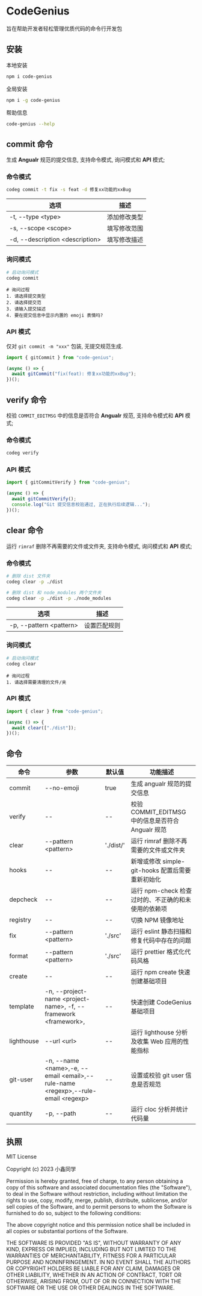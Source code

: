 # CodeGenius

旨在帮助开发者轻松管理优质代码的命令行开发包

## 安装

本地安装

```bash
npm i code-genius
```

全局安装

```bash
npm i -g code-genius
```

帮助信息

```bash
code-genius --help
```

## commit 命令

生成 **Angualr** 规范的提交信息, 支持命令模式, 询问模式和 **API** 模式;

### 命令模式

```bash
codeg commit -t fix -s feat -d 修复xx功能的xxBug
```

| 选项                              | 描述         |
| --------------------------------- | ------------ |
| -t, --type \<type\>               | 添加修改类型 |
| -s, --scope \<scope\>             | 填写修改范围 |
| -d, --description \<description\> | 填写修改描述 |

### 询问模式

```bash
# 启动询问模式
codeg commit
```

```
# 询问过程
1. 请选择提交类型
2. 请选择提交范
3. 请输入提交描述
4. 要在提交信息中显示内置的 emoji 表情吗?
```

### API 模式

仅对 `git commit -m "xxx"` 包装, 无提交规范生成.

```typescript
import { gitCommit } from "code-genius";

(async () => {
  await gitCommit("fix(feat): 修复xx功能的xxBug");
})();
```

## verify 命令

校验 `COMMIT_EDITMSG` 中的信息是否符合 **Angualr** 规范, 支持命令模式和 **API** 模式;

### 命令模式

```bash
codeg verify
```

### API 模式

```typescript
import { gitCommitVerify } from "code-genius";

(async () => {
  await gitCommitVerify();
  console.log("Git 提交信息校验通过, 正在执行后续逻辑...");
})();
```

## clear 命令

运行 `rimraf` 删除不再需要的文件或文件夹, 支持命令模式, 询问模式和 **API** 模式;

### 命令模式

```bash
# 删除 dist 文件夹
codeg clear -p ./dist

# 删除 dist 和 node_modules 两个文件夹
codeg clear -p ./dist -p ./node_modules
```

| 选项                      | 描述         |
| ------------------------- | ------------ |
| -p, --pattern \<pattern\> | 设置匹配规则 |

### 询问模式

```bash
# 启动询问模式
codeg clear
```

```
# 询问过程
1. 请选择需要清理的文件/夹
```

### API 模式

```typescript
import { clear } from "code-genius";

(async () => {
  await clear(["./dist"]);
})();
```

## 命令

| 命令       | 参数                                                                                     | 默认值    | 功能描述                                            |
| ---------- | ---------------------------------------------------------------------------------------- | --------- | --------------------------------------------------- |
| commit     | --no-emoji                                                                               | true      | 生成 angualr 规范的提交信息                         |
| verify     | --                                                                                       | --        | 校验 COMMIT_EDITMSG 中的信息是否符合 Angualr 规范   |
| clear      | --pattern \<pattern\>                                                                    | './dist/' | 运行 rimraf 删除不再需要的文件或文件夹              |
| hooks      | --                                                                                       | --        | 新增或修改 simple-git-hooks 配置后需要重新初始化    |
| depcheck   | --                                                                                       | --        | 运行 npm-check 检查过时的、不正确的和未使用的依赖项 |
| registry   | --                                                                                       | --        | 切换 NPM 镜像地址                                   |
| fix        | --pattern \<pattern\>                                                                    | './src'   | 运行 eslint 静态扫描和修复代码中存在的问题          |
| format     | --pattern \<pattern\>                                                                    | './src'   | 运行 prettier 格式化代码风格                        |
| create     | --                                                                                       | --        | 运行 npm create 快速创建基础项目                    |
| template   | -n, --project-name \<project-name\>, -f, --framework \<framework\>,                      | --        | 快速创建 CodeGenius 基础项目                        |
| lighthouse | --url \<url\>                                                                            | --        | 运行 lighthouse 分析及收集 Web 应用的性能指标       |
| git-user   | -n, --name \<name\>,-e, --email \<email\>,--rule-name \<regexp\>,--rule-email \<regexp\> | --        | 设置或校验 git user 信息是否规范                    |
| quantity   | -p, --path <path>                                                                        | --        | 运行 cloc 分析并统计代码量                          |

## 执照

MIT License

Copyright (c) 2023 小鑫同学

Permission is hereby granted, free of charge, to any person obtaining a copy
of this software and associated documentation files (the "Software"), to deal
in the Software without restriction, including without limitation the rights
to use, copy, modify, merge, publish, distribute, sublicense, and/or sell
copies of the Software, and to permit persons to whom the Software is
furnished to do so, subject to the following conditions:

The above copyright notice and this permission notice shall be included in all
copies or substantial portions of the Software.

THE SOFTWARE IS PROVIDED "AS IS", WITHOUT WARRANTY OF ANY KIND, EXPRESS OR
IMPLIED, INCLUDING BUT NOT LIMITED TO THE WARRANTIES OF MERCHANTABILITY,
FITNESS FOR A PARTICULAR PURPOSE AND NONINFRINGEMENT. IN NO EVENT SHALL THE
AUTHORS OR COPYRIGHT HOLDERS BE LIABLE FOR ANY CLAIM, DAMAGES OR OTHER
LIABILITY, WHETHER IN AN ACTION OF CONTRACT, TORT OR OTHERWISE, ARISING FROM,
OUT OF OR IN CONNECTION WITH THE SOFTWARE OR THE USE OR OTHER DEALINGS IN THE
SOFTWARE.
